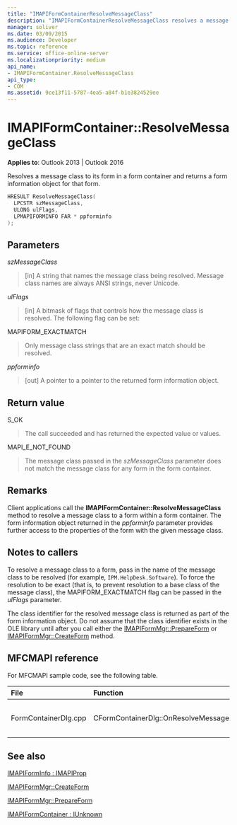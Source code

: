 ```yaml
---
title: "IMAPIFormContainerResolveMessageClass"
description: "IMAPIFormContainerResolveMessageClass resolves a message class to its form in a form container and returns a form information object for that form."
manager: soliver
ms.date: 03/09/2015
ms.audience: Developer
ms.topic: reference
ms.service: office-online-server
ms.localizationpriority: medium
api_name:
- IMAPIFormContainer.ResolveMessageClass
api_type:
- COM
ms.assetid: 9ce13f11-5787-4ea5-a84f-b1e3824529ee
---
```


# IMAPIFormContainer::ResolveMessageClass

**Applies to**: Outlook 2013 | Outlook 2016
  
Resolves a message class to its form in a form container and returns a form information object for that form.
  
```cpp
HRESULT ResolveMessageClass(
  LPCSTR szMessageClass,
  ULONG ulFlags,
  LPMAPIFORMINFO FAR * ppforminfo
);
```

## Parameters

 _szMessageClass_
  
> [in] A string that names the message class being resolved. Message class names are always ANSI strings, never Unicode.

 _ulFlags_
  
> [in] A bitmask of flags that controls how the message class is resolved. The following flag can be set:

MAPIFORM_EXACTMATCH
  
> Only message class strings that are an exact match should be resolved.

 _ppforminfo_
  
> [out] A pointer to a pointer to the returned form information object.

## Return value

S_OK
  
> The call succeeded and has returned the expected value or values.

MAPI_E_NOT_FOUND
  
> The message class passed in the _szMessageClass_ parameter does not match the message class for any form in the form container.

## Remarks

Client applications call the **IMAPIFormContainer::ResolveMessageClass** method to resolve a message class to a form within a form container. The form information object returned in the _ppforminfo_ parameter provides further access to the properties of the form with the given message class.
  
## Notes to callers

To resolve a message class to a form, pass in the name of the message class to be resolved (for example, `IPM.HelpDesk.Software`). To force the resolution to be exact (that is, to prevent resolution to a base class of the message class), the MAPIFORM_EXACTMATCH flag can be passed in the _ulFlags_ parameter.
  
The class identifier for the resolved message class is returned as part of the form information object. Do not assume that the class identifier exists in the OLE library until after you call either the [IMAPIFormMgr::PrepareForm](imapiformmgr-prepareform.md) or [IMAPIFormMgr::CreateForm](imapiformmgr-createform.md) method.
  
## MFCMAPI reference

For MFCMAPI sample code, see the following table.
  
|**File**|**Function**|**Comment**|
|:-----|:-----|:-----|
|FormContainerDlg.cpp  <br/> |CFormContainerDlg::OnResolveMessageClass  <br/> |MFCMAPI uses the **IMAPIFormContainer::ResolveMessageClass** method to locate a form that is associated with a message class. |

## See also

[IMAPIFormInfo : IMAPIProp](imapiforminfoimapiprop.md)
  
[IMAPIFormMgr::CreateForm](imapiformmgr-createform.md)
  
[IMAPIFormMgr::PrepareForm](imapiformmgr-prepareform.md)
  
[IMAPIFormContainer : IUnknown](imapiformcontaineriunknown.md)
